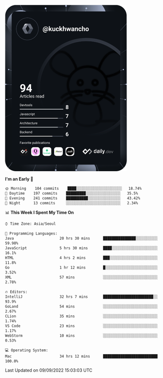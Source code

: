 <a href="https://app.daily.dev/kuckhwancho"><img src="https://github.com/kuckjwi0928/kuckjwi0928/blob/master/devcard.svg" width="400" alt="Kuckjwi Devcard"/></a>

<!--START_SECTION:waka-->
**I'm an Early 🐤** 

```text
🌞 Morning    104 commits    ████░░░░░░░░░░░░░░░░░░░░░   18.74% 
🌆 Daytime    197 commits    █████████░░░░░░░░░░░░░░░░   35.5% 
🌃 Evening    241 commits    ██████████░░░░░░░░░░░░░░░   43.42% 
🌙 Night      13 commits     ░░░░░░░░░░░░░░░░░░░░░░░░░   2.34%

```


📊 **This Week I Spent My Time On** 

```text
⌚︎ Time Zone: Asia/Seoul

💬 Programming Languages: 
Java                     20 hrs 30 mins      ███████████████░░░░░░░░░░   59.98% 
JavaScript               5 hrs 30 mins       ████░░░░░░░░░░░░░░░░░░░░░   16.1% 
HTML                     4 hrs 2 mins        ███░░░░░░░░░░░░░░░░░░░░░░   11.8% 
Go                       1 hr 12 mins        █░░░░░░░░░░░░░░░░░░░░░░░░   3.52% 
XML                      57 mins             ░░░░░░░░░░░░░░░░░░░░░░░░░   2.78%

🔥 Editors: 
IntelliJ                 32 hrs 7 mins       ███████████████████████░░   93.9% 
GoLand                   54 mins             ░░░░░░░░░░░░░░░░░░░░░░░░░   2.67% 
CLion                    35 mins             ░░░░░░░░░░░░░░░░░░░░░░░░░   1.74% 
VS Code                  23 mins             ░░░░░░░░░░░░░░░░░░░░░░░░░   1.17% 
WebStorm                 10 mins             ░░░░░░░░░░░░░░░░░░░░░░░░░   0.53%

💻 Operating System: 
Mac                      34 hrs 12 mins      █████████████████████████   100.0%

```


 Last Updated on 09/09/2022 15:03:03 UTC
<!--END_SECTION:waka-->
